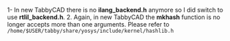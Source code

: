 1- In new TabbyCAD there is no **ilang_backend.h** anymore so I did switch to use **rtlil_backend.h**.
2. Again, in new TabbyCAD the **mkhash** function is no longer accepts more than one arguments. Please refer to `/home/$USER/tabby/share/yosys/include/kernel/hashlib.h`
